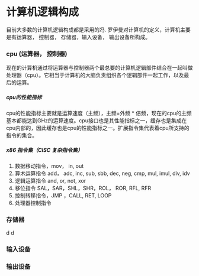 # 计算机逻辑构成
  目前大多数的计算机逻辑构成都是采用的冯. 罗伊曼对计算机的定义，计算机主要是有运算器， 控制器， 存储器，输入设备， 输出设备所构成。
### cpu (运算器， 控制器)
  现在的计算机通过将运算器与控制器两个最总要的计算机逻辑部件结合在一起叫做处理器（cpu）。它相当于计算机的大脑负责组织各个逻辑部件一起工作，以及最后的运算。
##### cpu的性能指标
  cpu的性能指标主要就是运算速度（主频），主频=外频 * 倍频，现在的cpu的主频基本都能达到GHz的运算速度。cpu接口也是其性能指标之一，缓存也是集成在cpu内部的，因此缓存也是cpu的性能指标之一。扩展指令集代表着cpu所支持的指令的集合。
##### x86 指令集（CISC 复杂指令集）
1. 数据移动指令，mov， in, out 
2. 算术运算指令  add， adc, inc, sub, sbb, dec, neg, cmp, mul, imul, div, idv
3. 逻辑运算指令 and, or, not, xor
4. 移位指令 SAL，SAR，SHL，SHR，ROL， ROR, RFL, RFR
5. 控制转移指令，JMP ，CALL, RET, LOOP 
6. 处理器控制指令
### 存储器
  d d
### 输入设备
### 输出设备
<!--stackedit_data:
eyJoaXN0b3J5IjpbLTExMjc2NjIwMTIsNjM4MjQ4MDA4LDgzMz
kzMzgxNCw2MjA0OTExMjksLTE3ODU1MTE4NzQsMTk0Njk0NzI3
OCwtMTIwODY2MjAwMCwtNjA2ODQwNjQ3LC0yMDk3NTUyMDA1LC
0yMTQ2MzMzMjIwXX0=
-->